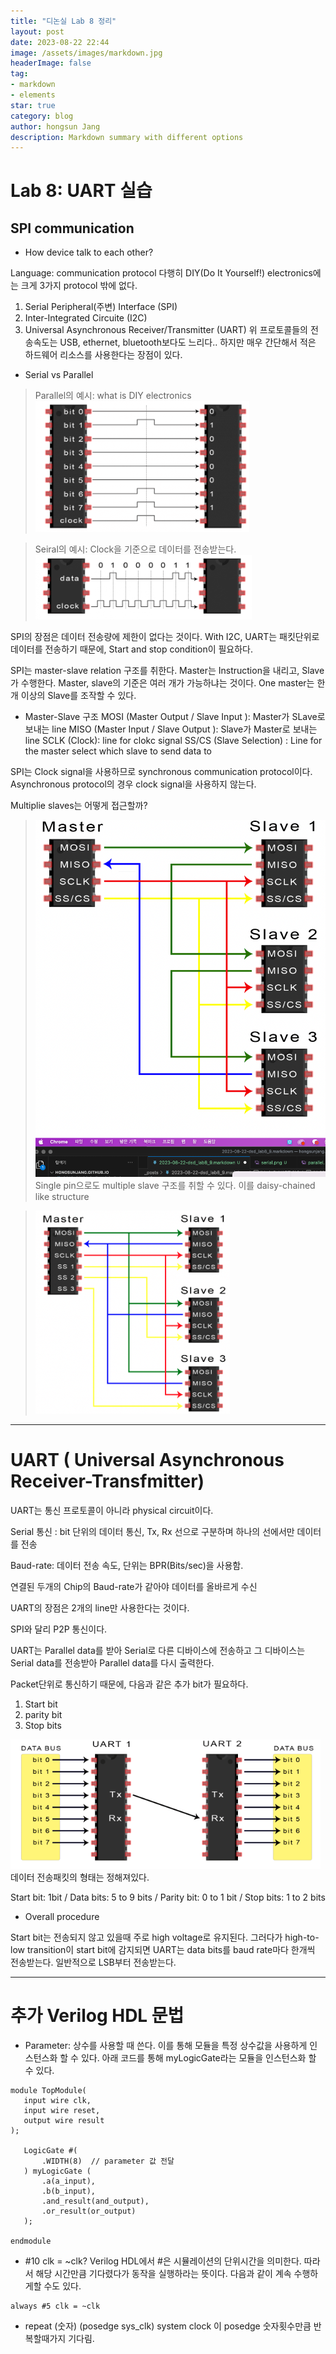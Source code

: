 ```yaml
---
title: "디논실 Lab 8 정리"
layout: post
date: 2023-08-22 22:44
image: /assets/images/markdown.jpg
headerImage: false
tag:
- markdown
- elements
star: true
category: blog
author: hongsun Jang
description: Markdown summary with different options
---
```



# Lab 8: UART 실습

## SPI communication

- How device talk to each other?

Language: communication  protocol
다행히 DIY(Do It Yourself!) electronics에는 크게 3가지 protocol 밖에 없다.
1. Serial Peripheral(주변) Interface (SPI)
2. Inter-Integrated Circuite (I2C)
3. Universal Asynchronous Receiver/Transmitter (UART)
위 프로토콜들의 전송속도는 USB, ethernet, bluetooth보다도 느리다.. 하지만 매우 간단해서 적은 하드웨어 리소스를 사용한다는 장점이 있다. 

- Serial vs Parallel

> Parallel의 예시: 
> what is DIY electronics
> ![parallel](../assets/images/2023-08-22/parallel.png)

> Seiral의 예시:
> Clock을 기준으로 데이터를 전송받는다.
> ![serial](../assets/images/2023-08-22/serial.png)

SPI의 장점은 데이터 전송량에 제한이 없다는 것이다. With I2C, UART는 패킷단위로 데이터를 전송하기 때문에, Start and stop condition이 필요하다. 

SPI는 master-slave relation 구조를 취한다. Master는 Instruction을 내리고, Slave가 수행한다. Master, slave의 기준은 여러 개가 가능하냐는 것이다. One master는 한개 이상의 Slave를 조작할 수 있다. 

- Master-Slave 구조
MOSI (Master Output / Slave Input ): Master가 SLave로 보내는 line
MISO (Master Input / Slave Output ): Slave가 Master로 보내는 line
SCLK (Clock): line for clokc signal
SS/CS (Slave Selection) : Line for the master select which slave to send data to


SPI는 Clock signal을 사용하므로 synchronous communication protocol이다. Asynchronous protocol의 경우 clock signal을 사용하지 않는다. 

Multiplie slaves는 어떻게 접근할까?
> ![single pin](../assets/images/2023-08-22/singlePIN.png)
> Single pin으로도  multiple slave 구조를 취할 수 있다. 이를 daisy-chained like structure 

> ![multiple pin](../assets/images/2023-08-22/multiplePIN.png)



---

# UART ( Universal Asynchronous Receiver-Transfmitter)

UART는 통신 프로토콜이 아니라 physical circuit이다. 

Serial 통신 : bit 단위의 데이터 통신, Tx, Rx 선으로 구분하며 하나의 선에서만 데이터를 전송

Baud-rate: 데이터 전송 속도, 단위는 BPR(Bits/sec)을 사용함. 

연결된 두개의 Chip의 Baud-rate가 같아야 데이터를 올바르게 수신

UART의 장점은 2개의 line만 사용한다는 것이다. 

SPI와 달리 P2P 통신이다. 

UART는 Parallel data를 받아 Serial로 다른 디바이스에 전송하고 그 디바이스는 Serial data를 전송받아 Parallel data를 다시 출력한다. 

Packet단위로 통신하기 때문에, 다음과 같은 추가 bit가 필요하다.
1. Start bit
2. parity bit
3. Stop bits

![UART](../assets/images/2023-08-22/uart.png)
데이터 전송패킷의 형태는 정해져있다.

Start bit: 1bit
 / Data bits: 5 to 9 bits
 / Parity bit: 0 to 1 bit
 / Stop bits: 1 to 2 bits 

- Overall procedure

Start bit는 전송되지 않고 있을때 주로 high voltage로 유지된다. 그러다가 high-to-low transition이 start bit에 감지되면 UART는 data bits를 baud rate마다 한개씩 전송받는다. 
일반적으로 LSB부터 전송받는다. 

---

# 추가 Verilog HDL 문법

- Parameter: 상수를 사용할 때 쓴다. 
 이를 통해 모듈을 특정 상수값을 사용하게 인스턴스화 할 수 있다. 아래 코드를 통해 myLogicGate라는 모듈을 인스턴스화 할 수 있다. 
 ```
 module TopModule(
    input wire clk,
    input wire reset,
    output wire result
);

    LogicGate #(
        .WIDTH(8)  // parameter 값 전달
    ) myLogicGate (
        .a(a_input),
        .b(b_input),
        .and_result(and_output),
        .or_result(or_output)
    );

endmodule
 ```

 - #10 clk = ~clk?
 Verilog HDL에서 #은 시뮬레이션의 단위시간을 의미한다. 따라서 해당 시간만큼 기다렸다가 동작을 실행하라는 뜻이다. 
 다음과 같이 계속 수행하게할 수도 있다.
 ``` 
 always #5 clk = ~clk
 ```

 - repeat (숫자) (posedge sys_clk)
system clock 이 posedge 숫자횟수만큼 반복할때가지 기다림.

